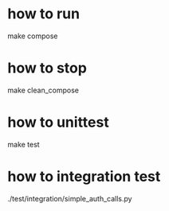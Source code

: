 # how to run

make compose

# how to stop

make clean_compose

# how to unittest

make test

# how to integration test

./test/integration/simple_auth_calls.py
